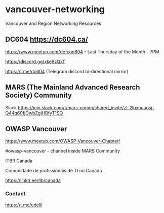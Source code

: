 # vancouver-networking
Vancouver and Region Networking Resources


## **DC604** https://dc604.ca/

https://www.meetup.com/defcon604 - Last Thursday of the Month - 7PM

https://discord.gg/xke6zQxT

https://t.me/dc604 (Telegram discord bi-directional mirror)


## **MARS** (The Mainland Advanced Research Society) Community 

Slack https://join.slack.com/t/mars-comm/shared_invite/zt-2kxmuuosj-Q44q60fjOwbZgIHBfyT1SQ

## **OWASP Vancouver**

https://www.meetup.com/OWASP-Vancouver-Chapter/

#owasp-vancouver - channel inside MARS Community


ITBR Canada

Comunidade de profissionais de TI no Canada

https://linktr.ee/itbrcanada


### Contact
https://t.me/edelll

